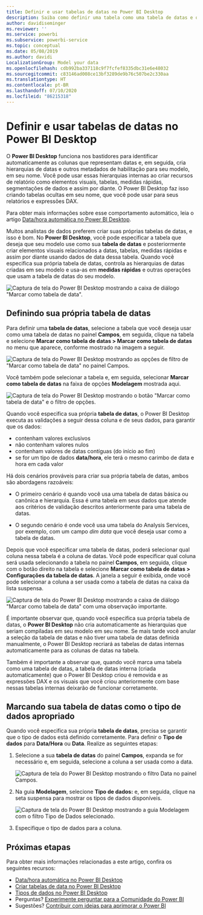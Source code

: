 ```yaml
---
title: Definir e usar tabelas de datas no Power BI Desktop
description: Saiba como definir uma tabela como uma tabela de datas e o que isso significa no Power BI Desktop
author: davidiseminger
ms.reviewer: ''
ms.service: powerbi
ms.subservice: powerbi-service
ms.topic: conceptual
ms.date: 05/08/2019
ms.author: davidi
LocalizationGroup: Model your data
ms.openlocfilehash: cdb992ba337118c9f7fcfef8335dbc31e6e48032
ms.sourcegitcommit: c83146ad008ce13bf3289de9b76c507be2c330aa
ms.translationtype: HT
ms.contentlocale: pt-BR
ms.lasthandoff: 07/10/2020
ms.locfileid: "86215318"
---
```

# <a name="set-and-use-date-tables-in-power-bi-desktop"></a>Definir e usar tabelas de datas no Power BI Desktop

O **Power BI Desktop** funciona nos bastidores para identificar automaticamente as colunas que representam datas e, em seguida, cria hierarquias de datas e outros metadados de habilitação para seu modelo, em seu nome. Você pode usar essas hierarquias internas ao criar recursos de relatório como elementos visuais, tabelas, medidas rápidas, segmentações de dados e assim por diante. O Power BI Desktop faz isso criando tabelas ocultas em seu nome, que você pode usar para seus relatórios e expressões DAX.

Para obter mais informações sobre esse comportamento automático, leia o artigo [Data/hora automática no Power BI Desktop](desktop-auto-date-time.md).

Muitos analistas de dados preferem criar suas próprias tabelas de datas, e isso é bom. No **Power BI Desktop**, você pode especificar a tabela que deseja que seu modelo use como sua **tabela de datas** e posteriormente criar elementos visuais relacionados a datas, tabelas, medidas rápidas e assim por diante usando dados de data dessa tabela. Quando você especifica sua própria tabela de datas, controla as hierarquias de datas criadas em seu modelo e usa-as em **medidas rápidas** e outras operações que usam a tabela de datas do seu modelo.

![Captura de tela do Power BI Desktop mostrando a caixa de diálogo "Marcar como tabela de data".](media/desktop-date-tables/date-tables_01.png)

## <a name="setting-your-own-date-table"></a>Definindo sua própria tabela de datas

Para definir uma **tabela de datas**, selecione a tabela que você deseja usar como uma tabela de datas no painel **Campos**, em seguida, clique na tabela e selecione **Marcar como tabela de datas > Marcar como tabela de datas** no menu que aparece, conforme mostrado na imagem a seguir.

![Captura de tela do Power BI Desktop mostrando as opções de filtro de "Marcar como tabela de data" no painel Campos.](media/desktop-date-tables/date-tables_02.png)

Você também pode selecionar a tabela e, em seguida, selecionar **Marcar como tabela de datas** na faixa de opções **Modelagem** mostrada aqui.

![Captura de tela do Power BI Desktop mostrando o botão "Marcar como tabela de data" e o filtro de opções.](media/desktop-date-tables/date-tables_02b.png)

Quando você especifica sua própria **tabela de datas**, o Power BI Desktop executa as validações a seguir dessa coluna e de seus dados, para garantir que os dados:

* contenham valores exclusivos
* não contenham valores nulos
* contenham valores de datas contíguas (do início ao fim)
* se for um tipo de dados **data/hora**, ele terá o mesmo carimbo de data e hora em cada valor

Há dois cenários prováveis para criar sua própria tabela de datas, ambos são abordagens razoáveis:

* O primeiro cenário é quando você usa uma tabela de datas básica ou canônica e hierarquia. Essa é uma tabela em seus dados que atende aos critérios de validação descritos anteriormente para uma tabela de datas. 

* O segundo cenário é onde você usa uma tabela do Analysis Services, por exemplo, com um campo *dim data* que você deseja usar como a tabela de datas. 

Depois que você especificar uma tabela de datas, poderá selecionar qual coluna nessa tabela é a coluna de datas. Você pode especificar qual coluna será usada selecionando a tabela no painel **Campos**, em seguida, clique com o botão direito na tabela e selecione **Marcar como tabela de datas > Configurações da tabela de datas**. A janela a seguir é exibida, onde você pode selecionar a coluna a ser usada como a tabela de datas na caixa da lista suspensa.

![Captura de tela do Power BI Desktop mostrando a caixa de diálogo "Marcar como tabela de data" com uma observação importante.](media/desktop-date-tables/date-tables_03.png)

É importante observar que, quando você especifica sua própria tabela de datas, o **Power BI Desktop** não cria automaticamente as hierarquias que seriam compiladas em seu modelo em seu nome. Se mais tarde você anular a seleção da tabela de datas e não tiver uma tabela de datas definida manualmente, o Power BI Desktop recriará as tabelas de datas internas automaticamente para as colunas de datas na tabela.

Também é importante a observar que, quando você marca uma tabela como uma tabela de datas, a tabela de datas interna (criada automaticamente) que o Power BI Desktop criou é removida e as expressões DAX e os visuais que você criou anteriormente com base nessas tabelas internas deixarão de funcionar corretamente. 

## <a name="marking-your-date-table-as-the-appropriate-data-type"></a>Marcando sua tabela de datas como o tipo de dados apropriado

Quando você especifica sua própria **tabela de datas**, precisa se garantir que o tipo de dados está definido corretamente. Para definir o **Tipo de dados** para **Data/Hora** ou **Data**. Realize as seguintes etapas:

1. Selecione a sua **tabela de datas** do painel **Campos**, expanda se for necessário e, em seguida, selecione a coluna a ser usada como a data.
   
    ![Captura de tela do Power BI Desktop mostrando o filtro Data no painel Campos.](media/desktop-date-tables/date-tables_04.png) 

2. Na guia **Modelagem**, selecione **Tipo de dados:** e, em seguida, clique na seta suspensa para mostrar os tipos de dados disponíveis.

    ![Captura de tela do Power BI Desktop mostrando a guia Modelagem com o filtro Tipo de Dados selecionado.](media/desktop-date-tables/date-tables_05.png)

3. Especifique o tipo de dados para a coluna. 


## <a name="next-steps"></a>Próximas etapas

Para obter mais informações relacionadas a este artigo, confira os seguintes recursos:

* [Data/hora automática no Power BI Desktop](desktop-auto-date-time.md)
* [Criar tabelas de data no Power BI Desktop](../guidance/model-date-tables.md)
* [Tipos de dados no Power BI Desktop](../connect-data/desktop-data-types.md)
* Perguntas? [Experimente perguntar para a Comunidade do Power BI](https://community.powerbi.com/)
* Sugestões? [Contribuir com ideias para aprimorar o Power BI](https://ideas.powerbi.com/)
